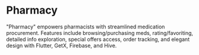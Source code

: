 # Pharmacy
"Pharmacy" empowers pharmacists with streamlined medication procurement. Features include browsing/purchasing meds, rating/favoriting, detailed info exploration, special offers access, order tracking, and elegant design with Flutter, GetX, Firebase, and Hive.
